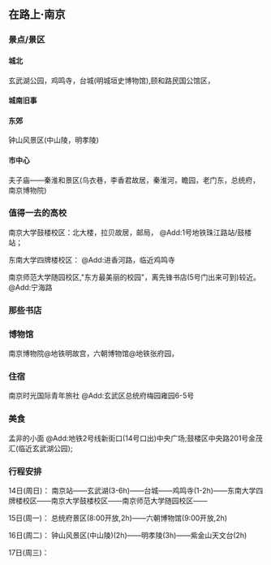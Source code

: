 ## 在路上·南京

### 景点/景区

#### 城北

玄武湖公园，鸡鸣寺，台城(明城垣史博物馆),颐和路民国公馆区，

#### 城南旧事

#### 东郊

钟山风景区(中山陵，明孝陵)

#### 市中心

夫子庙——秦淮和景区(乌衣巷，李香君故居，秦淮河，瞻园，老门东，总统府，南京博物院)

####

### 值得一去的高校

南京大学鼓楼校区：北大楼，拉贝故居，邮局，
@Add:1号地铁珠江路站/鼓楼站；

东南大学四牌楼校区：
@Add:进香河路，临近鸡鸣寺

南京师范大学随园校区,"东方最美丽的校园"，离先锋书店(5号门出来可到)较近。
@Add:宁海路

### 那些书店

### 博物馆

南京博物院@地铁明故宫，六朝博物馆@地铁张府园，

### 住宿

南京时光国际青年旅社
@Add:玄武区总统府梅园雍园6-5号

### 美食

孟非的小面
@Add:地铁2号线新街口(14号口出)中央广场;鼓楼区中央路201号金茂汇(临近玄武湖公园);

### 行程安排

14日(周日)：
南京站——玄武湖(3-6h)——台城——鸡鸣寺(1-2h)——东南大学四牌楼校区——南京大学鼓楼校区——南京师范大学随园校区——

15日(周一)：
总统府景区(8:00开放,2h)——六朝博物馆(9:00开放,2h)

16日(周二)：
钟山风景区(中山陵)(2h)——明孝陵(3h)——紫金山天文台(2h)

17日(周三)：
